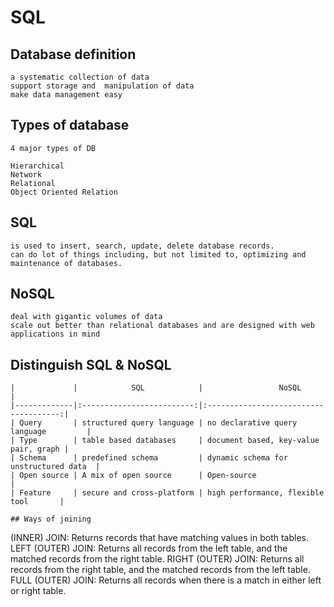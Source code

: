 # SQL

## Database definition

```
a systematic collection of data
support storage and  manipulation of data
make data management easy
```

## Types of database

```
4 major types of DB

Hierarchical
Network
Relational
Object Oriented Relation
```

## SQL

```
is used to insert, search, update, delete database records.
can do lot of things including, but not limited to, optimizing and maintenance of databases.
```

## NoSQL

```
deal with gigantic volumes of data
scale out better than relational databases and are designed with web applications in mind
```

## Distinguish SQL & NoSQL

```
|             |            SQL            |                 NoSQL                 |
|-------------|:-------------------------:|:-------------------------------------:|
| Query       | structured query language | no declarative query language         |
| Type        | table based databases     | document based, key-value pair, graph |
| Schema      | predefined schema         | dynamic schema for unstructured data  |
| Open source | A mix of open source      | Open-source                           |
| Feature     | secure and cross-platform | high performance, flexible tool       |

## Ways of joining

```
(INNER) JOIN: Returns records that have matching values in both tables.
LEFT (OUTER) JOIN: Returns all records from the left table, and the matched records from the right table.
RIGHT (OUTER) JOIN: Returns all records from the right table, and the matched records from the left table.
FULL (OUTER) JOIN: Returns all records when there is a match in either left or right table.
```